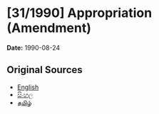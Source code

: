 # [31/1990] Appropriation (Amendment)

**Date:** 1990-08-24

## Original Sources

- [English](https://documents.gov.lk/view/acts/1990/8/31-1990_E.pdf)
- [සිංහල](https://documents.gov.lk/view/acts/1990/8/31-1990_S.pdf)
- [தமிழ்](https://documents.gov.lk/view/acts/1990/8/31-1990_T.pdf)
